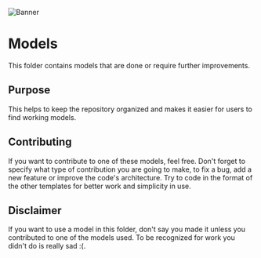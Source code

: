 ![Banner](https://encrypted-tbn0.gstatic.com/images?q=tbn:ANd9GcQeIN7JV_CPRq72K4Yfsn36TGr0v9G2By8rTg&usqp=CAU)

# Models

This folder contains models that are done or require further improvements.

## Purpose

This helps to keep the repository organized and makes it easier for users to find working models.

## Contributing

If you want to contribute to one of these models, feel free. Don't forget to specify what type of contribution you are going to make, to fix a bug, add a new feature or improve the code's architecture. Try to code in the format of the other templates for better work and simplicity in use.



## Disclaimer

If you want to use a model in this folder, don't say you made it unless you contributed to one of the models used. To be recognized for work you didn't do is really sad :(.






